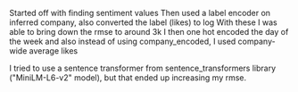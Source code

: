 Started off with finding sentiment values
Then used a label encoder on inferred company, also converted the label (likes) to log
With these I was able to bring down the rmse to around 3k
I then one hot encoded the day of the week and also instead of using company_encoded, I used company-wide average likes

I tried to use a sentence transformer from sentence_transformers library ("MiniLM-L6-v2" model), but that ended up increasing my rmse.


